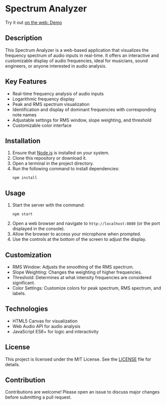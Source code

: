 # Spectrum Analyzer
Try it out [on the web: Demo](https://spectrum.polarity.me)

## Description
This Spectrum Analyzer is a web-based application that visualizes the frequency spectrum of audio inputs in real-time. It offers an interactive and customizable display of audio frequencies, ideal for musicians, sound engineers, or anyone interested in audio analysis.

## Key Features
- Real-time frequency analysis of audio inputs
- Logarithmic frequency display
- Peak and RMS spectrum visualization
- Identification and display of dominant frequencies with corresponding note names
- Adjustable settings for RMS window, slope weighting, and threshold
- Customizable color interface

## Installation
1. Ensure that [Node.js](https://nodejs.org/) is installed on your system.
2. Clone this repository or download it.
3. Open a terminal in the project directory.
4. Run the following command to install dependencies:
   ```
   npm install
   ```

## Usage
1. Start the server with the command:
   ```
   npm start
   ```
2. Open a web browser and navigate to `http://localhost:8080` (or the port displayed in the console).
3. Allow the browser to access your microphone when prompted.
4. Use the controls at the bottom of the screen to adjust the display.

## Customization
- RMS Window: Adjusts the smoothing of the RMS spectrum.
- Slope Weighting: Changes the weighting of higher frequencies.
- Threshold: Determines at what intensity frequencies are considered significant.
- Color Settings: Customize colors for peak spectrum, RMS spectrum, and labels.

## Technologies
- HTML5 Canvas for visualization
- Web Audio API for audio analysis
- JavaScript ES6+ for logic and interactivity

## License
This project is licensed under the MIT License. See the [LICENSE](LICENSE) file for details.

## Contribution
Contributions are welcome! Please open an issue to discuss major changes before submitting a pull request.